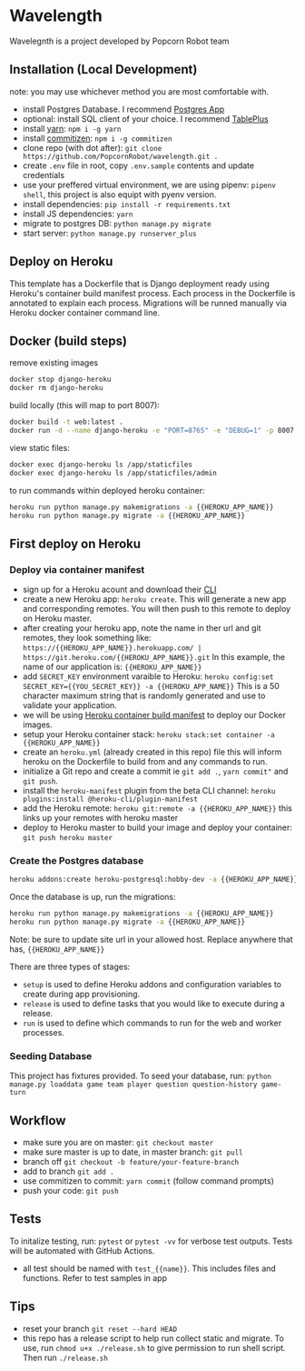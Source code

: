 # Wavelength

Wavelegnth is a project developed by Popcorn Robot team

## Installation (Local Development)

note: you may use whichever method you are most comfortable with.

- install Postgres Database. I recommend [Postgres App](https://postgresapp.com/)
- optional: install SQL client of your choice. I recommend [TablePlus](https://tableplus.co)
- install [yarn](https://github.com/yarnpkg/yarn): `npm i -g yarn`
- install [commitizen](https://github.com/commitizen/cz-cli): `npm i -g commitizen`
- clone repo (with dot after): `git clone https://github.com/PopcornRobot/wavelength.git .`
- create `.env` file in root, copy `.env.sample` contents and update credentials
- use your preffered virtual environment, we are using pipenv: `pipenv shell`, this project is also equipt with pyenv version.
- install dependencies: `pip install -r requirements.txt`
- install JS dependencies: `yarn`
- migrate to postgres DB: `python manage.py migrate`
- start server: `python manage.py runserver_plus`

## Deploy on Heroku

This template has a Dockerfile that is Django deployment ready using Heroku's container build manifest process. Each process in the Dockerfile is annotated to explain each process. Migrations will be runned manually via Heroku docker container command line.

## Docker (build steps)

remove existing images

```bash
docker stop django-heroku
docker rm django-heroku
```

build locally (this will map to port 8007):

```bash
docker build -t web:latest .
docker run -d --name django-heroku -e "PORT=8765" -e "DEBUG=1" -p 8007:8765 web:latest
```

view static files:

```bash
docker exec django-heroku ls /app/staticfiles
docker exec django-heroku ls /app/staticfiles/admin
```

to run commands within deployed heroku container:

```bash
heroku run python manage.py makemigrations -a {{HEROKU_APP_NAME}}
heroku run python manage.py migrate -a {{HEROKU_APP_NAME}}
```

## First deploy on Heroku

### Deploy via container manifest

- sign up for a Heroku acount and download their [CLI](https://devcenter.heroku.com/articles/heroku-cli)
- create a new Heroku app: `heroku create`. This will generate a new app and corresponding remotes. You will then push to this remote to deploy on Heroku master.
- after creating your heroku app, note the name in ther url and git remotes, they look something like: `https://{{HEROKU_APP_NAME}}.herokuapp.com/ | https://git.heroku.com/{{HEROKU_APP_NAME}}.git` In this example, the name of our application is:  `{{HEROKU_APP_NAME}}`
- add `SECRET_KEY` environment varaible to Heroku: `heroku config:set SECRET_KEY={{YOU_SECRET_KEY}} -a {{HEROKU_APP_NAME}}` This is a 50 character maximum string that is randomly generated and use to validate your application.
- we will be using [Heroku container build manifest](https://devcenter.heroku.com/articles/build-docker-images-heroku-yml) to deploy our Docker images.
- setup your Heroku container stack: `heroku stack:set container -a {{HEROKU_APP_NAME}}`
- create an `heroku.yml` (already created in this repo) file this will inform heroku on the Dockerfile to build from and any commands to run.
- initialize a Git repo and create a commit ie `git add .`, `yarn commit"` and `git push`.
- install the `heroku-manifest` plugin from the beta CLI channel: `heroku plugins:install @heroku-cli/plugin-manifest`
- add the Heroku remote: `heroku git:remote -a {{HEROKU_APP_NAME}}` this links up your remotes with heroku master
- deploy to Heroku master to build your image and deploy your container: `git push heroku master`

### Create the Postgres database

```bash
heroku addons:create heroku-postgresql:hobby-dev -a {{HEROKU_APP_NAME}}
```

Once the database is up, run the migrations:

```bash
heroku run python manage.py makemigrations -a {{HEROKU_APP_NAME}}
heroku run python manage.py migrate -a {{HEROKU_APP_NAME}}
```

Note: be sure to update site url in your allowed host.  Replace anywhere that has, `{{HEROKU_APP_NAME}}`

There are three types of stages:

- `setup` is used to define Heroku addons and configuration variables to create during app provisioning.
- `release` is used to define tasks that you would like to execute during a release.
- `run` is used to define which commands to run for the web and worker processes.

### Seeding Database

This project has fixtures provided. To seed your database, run: `python manage.py loaddata game team player question question-history game-turn`

## Workflow

- make sure you are on master: `git checkout master`
- make sure master is up to date, in master branch: `git pull`
- branch off `git checkout -b feature/your-feature-branch`
- add to branch `git add .`
- use commitizen to commit: `yarn commit` (follow command prompts)
- push your code: `git push`

## Tests

To initalize testing, run: `pytest` or `pytest -vv` for verbose test outputs.  Tests will be automated with GitHub Actions.

- all test should be named with `test_{{name}}`. This includes files and functions. Refer to test samples in app

## Tips

- reset your branch `git reset --hard HEAD`
- this repo has a release script to help run collect static and migrate. To use, run `chmod u+x ./release.sh` to give permission to run shell script. Then run `./release.sh`
